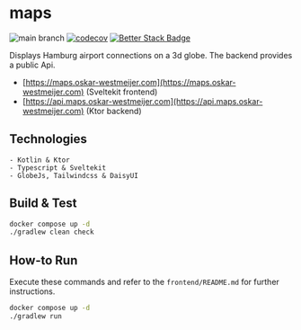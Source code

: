 # maps

![main branch](https://github.com/OskarWestmeijer/maps/actions/workflows/main-build-test-release.yml/badge.svg)
[![codecov](https://codecov.io/gh/OskarWestmeijer/maps/graph/badge.svg?token=EHEHAUD5DM)](https://codecov.io/gh/OskarWestmeijer/maps)
[![Better Stack Badge](https://uptime.betterstack.com/status-badges/v1/monitor/vmxk.svg)](https://uptime.betterstack.com/?utm_source=status_badge)

Displays Hamburg airport connections on a 3d globe. The backend provides a public Api.

- [https://maps.oskar-westmeijer.com](https://maps.oskar-westmeijer.com) (Sveltekit frontend)
- [https://api.maps.oskar-westmeijer.com](https://api.maps.oskar-westmeijer.com) (Ktor backend)

## Technologies

```
- Kotlin & Ktor
- Typescript & Sveltekit
- GlobeJs, Tailwindcss & DaisyUI
```

## Build & Test

``` bash
docker compose up -d
./gradlew clean check
```

## How-to Run

Execute these commands and refer to the `frontend/README.md` for further instructions.

``` bash
docker compose up -d
./gradlew run
```